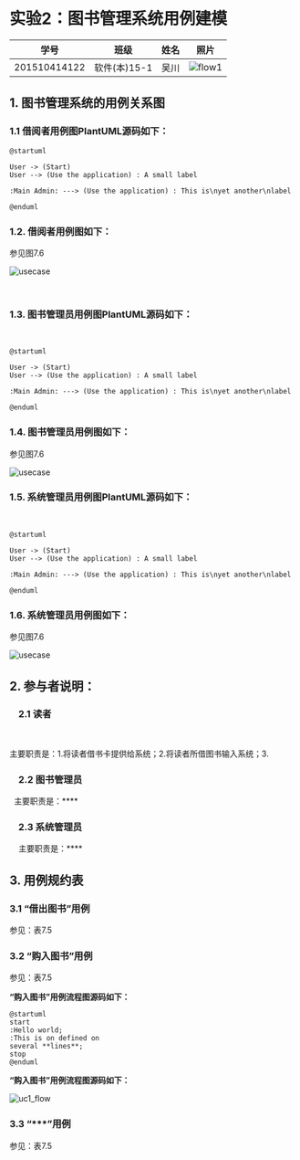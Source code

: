 
# 实验2：图书管理系统用例建模
|学号|班级|姓名|照片|
|:-------:|:-------------: | :----------:|:---:|
|201510414122|软件(本)15-1|吴川|![flow1](../myself.jpg)|

## 1. 图书管理系统的用例关系图

### 1.1 借阅者用例图PlantUML源码如下：

``` usecase
@startuml

User -> (Start)
User --> (Use the application) : A small label

:Main Admin: ---> (Use the application) : This is\nyet another\nlabel

@enduml
```


### 1.2. 借阅者用例图如下：

参见图7.6

![usecase](usecase.png)

 
### 1.3. 图书管理员用例图PlantUML源码如下：
 
``` usecase
@startuml

User -> (Start)
User --> (Use the application) : A small label

:Main Admin: ---> (Use the application) : This is\nyet another\nlabel

@enduml
```

### 1.4. 图书管理员用例图如下：

参见图7.6

![usecase](usecase.png)


### 1.5. 系统管理员用例图PlantUML源码如下：
 
``` usecase
@startuml

User -> (Start)
User --> (Use the application) : A small label

:Main Admin: ---> (Use the application) : This is\nyet another\nlabel

@enduml
```


### 1.6. 系统管理员用例图如下：

参见图7.6

![usecase](usecase.png)


## 2. 参与者说明：

###     2.1 读者
 

主要职责是：1.将读者借书卡提供给系统；2.将读者所借图书输入系统；3.

###     2.2 图书管理员
 
主要职责是：****

###     2.3 系统管理员
    
主要职责是：****

##     3. 用例规约表

###     3.1 “借出图书”用例

参见：表7.5

###     3.2 “购入图书”用例

参见：表7.5

**“购入图书”用例流程图源码如下：**
``` uc1_flow
@startuml
start
:Hello world;
:This is on defined on
several **lines**;
stop
@enduml
```

**“购入图书”用例流程图源码如下：**

![uc1_flow](usecase1_flow.jpg)

###     3.3 “***”用例

参见：表7.5

